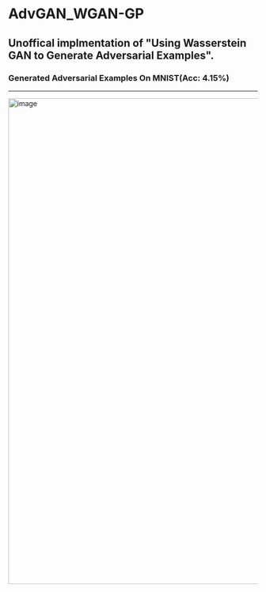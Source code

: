# AdvGAN_WGAN-GP
## Unoffical implmentation of "Using Wasserstein GAN to Generate Adversarial Examples".  
### Generated Adversarial Examples On MNIST(Acc: 4.15%)
---
<img width="982" alt="image" src="https://github.com/whsprite/AdvGAN_WGAN-GP/assets/62704231/effbffa1-afc0-434d-9d6c-5a6a72308c88">
